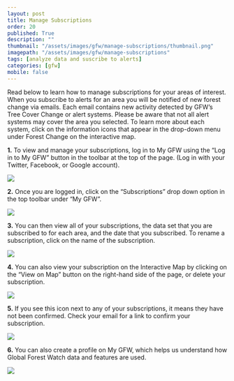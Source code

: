 ```yaml
---
layout: post
title: Manage Subscriptions
order: 20
published: True
description: ""
thumbnail: "/assets/images/gfw/manage-subscriptions/thumbnail.png"
imagepath: "/assets/images/gfw/manage-subscriptions"
tags: [analyze data and suscribe to alerts]
categories: [gfw]
mobile: false
---
```





<div id="desktopContent" class="content">
  <p>Read below to learn how to manage subscriptions for your areas of interest. When you subscribe to alerts for an area you will be notified of new forest change via emails. Each email contains new activity detected by GFW’s Tree Cover Change or alert systems. Please be aware that not all alert systems may cover the area you selected. To learn more about each system, click on the information icons that appear in the drop-down menu under Forest Change on the interactive map.</p>
  <p><strong>1.</strong> To view and manage your subscriptions, log in to My GFW using the “Log in to My GFW” button in the toolbar at the top of the page. (Log in with your Twitter, Facebook, or Google account).</p>
  <p><img src="{{site.baseurl}}{{page.imagepath}}/desktop/desktop1.png"/></p>
  <p><strong>2.</strong> Once you are logged in, click on the “Subscriptions” drop down option in the top toolbar under “My GFW”. </p>
  <p><img src="{{site.baseurl}}{{page.imagepath}}/desktop/desktop2.png"/></p>
  <p><strong>3.</strong> You can then view all of your subscriptions, the data set that you are subscribed to for each area, and the date that you subscribed. To rename a subscription, click on the name of the subscription. </p>
  <p><img src="{{site.baseurl}}{{page.imagepath}}/desktop/desktop3.png"/></p>
  <p><strong>4.</strong> You can also view your subscription on the Interactive Map by clicking on the “View on Map” button on the right-hand side of the page, or delete your subscription.</p>
  <p><img src="{{site.baseurl}}{{page.imagepath}}/desktop/desktop4.png"/></p>
  <p><strong>5.</strong> If you see this icon next to any of your subscriptions, it means they have not been confirmed. Check your email for a link to confirm your subscription. </p>
  <p><img src="{{site.baseurl}}{{page.imagepath}}/desktop/desktop5.png"/></p>
  <p><strong>6.</strong> You can also create a profile on My GFW, which helps us understand how Global Forest Watch data and features are used. </p>
  <p><img src="{{site.baseurl}}{{page.imagepath}}/desktop/desktop6.png"/></p>
</div>








<div id="mobileContent" class="content">
</div>
